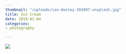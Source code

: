 ```yaml
---
thumbnail: "/uploads/ian-dooley-281897-unsplash.jpg"
title: Ice Cream
date: 2019-01-04
categories:
- photography

---
```

![](/uploads/ian-dooley-281897-unsplash.jpg)